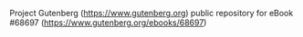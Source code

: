 Project Gutenberg (https://www.gutenberg.org) public repository for eBook #68697 (https://www.gutenberg.org/ebooks/68697)
